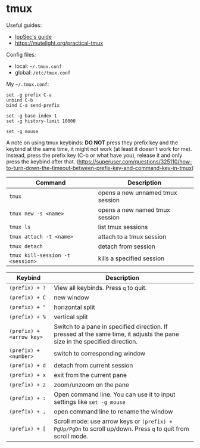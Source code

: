 # tmux

Useful guides:
- [IppSec's guide](https://www.youtube.com/watch?v=Lqehvpe_djs)
- https://mutelight.org/practical-tmux

Config files:
- local: `~/.tmux.conf`
- global: `/etc/tmux.conf`

My `~/.tmux.conf`:
```
set -g prefix C-a
unbind C-b
bind C-a send-prefix

set -g base-index 1
set -g history-limit 10000

set -g mouse
```

A note on using tmux keybinds: **DO NOT** press they prefix key and the keybind at the same time, it might not work (at least it doesn't work for me). Instead, press the prefix key (C-b or what have you), release it and only press the keybind after that. (https://superuser.com/questions/325110/how-to-turn-down-the-timeout-between-prefix-key-and-command-key-in-tmux)

| Command | Description |
|-|-|
| `tmux` | opens a new unnamed tmux session |
| `tmux new -s <name>` | opens a new named tmux session |
| `tmux ls` | list tmux sessions |
| `tmux attach -t <name>` | attach to a tmux session
| `tmux detach` | detach from session |
| `tmux kill-session -t <session>`| kills a specified session |


| Keybind | Description |
|-|-|
| `(prefix) + ?` | View all keybinds. Press `q` to quit. |
| `(prefix) + C` | new window |
| `(prefix) + "` | horizontal split |
| `(prefix) + %` | vertical split |
| `(prefix) + <arrow key>` | Switch to a pane in specified direction. If pressed at the same time, it adjusts the pane size in the specified direction. |
| `(prefix) + <number>` | switch to corresponding window |
| `(prefix) + d` | detach from current session |
| `(prefix) + x` | exit from the current pane |
| `(prefix) + z` | zoom/unzoom on the pane |
| `(prefix) + :` | Open command line. You can use it to input settings like `set -g mouse` |
| `(prefix) + ,` | open command line to rename the window |
| `(prefix) + [` | Scroll mode: use arrow keys or `(prefix) + PgUp/PgDn` to scroll up/down. Press `q` to quit from scroll mode. |
